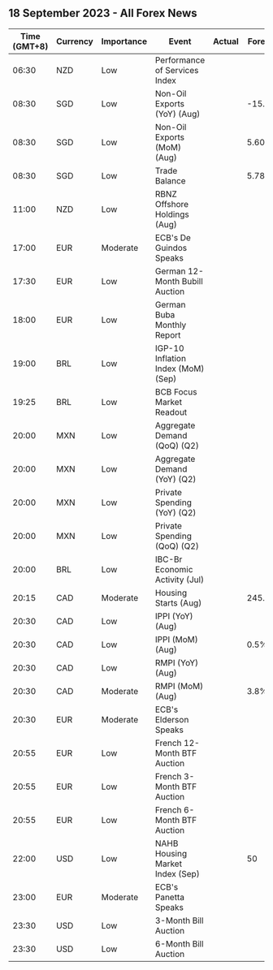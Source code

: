 ## 18 September 2023 - All Forex News

| Time (GMT+8) | Currency | Importance | Event | Actual | Forecast | Previous |
|------|----------|------------|-------|--------|----------|----------|
| 06:30 | NZD | Low | Performance of Services Index |  |  | 47.8 |
| 08:30 | SGD | Low | Non-Oil Exports (YoY) (Aug) |  | -15.80% | -20.20% |
| 08:30 | SGD | Low | Non-Oil Exports (MoM) (Aug) |  | 5.60% | -3.40% |
| 08:30 | SGD | Low | Trade Balance |  | 5.787B | 6.490B |
| 11:00 | NZD | Low | RBNZ Offshore Holdings (Aug) |  |  | 58.30% |
| 17:00 | EUR | Moderate | ECB's De Guindos Speaks |  |  |  |
| 17:30 | EUR | Low | German 12-Month Bubill Auction |  |  | 3.607% |
| 18:00 | EUR | Low | German Buba Monthly Report |  |  |  |
| 19:00 | BRL | Low | IGP-10 Inflation Index (MoM) (Sep) |  |  | -0.1% |
| 19:25 | BRL | Low | BCB Focus Market Readout |  |  |  |
| 20:00 | MXN | Low | Aggregate Demand (QoQ) (Q2) |  |  | 1.80% |
| 20:00 | MXN | Low | Aggregate Demand (YoY) (Q2) |  |  | 5.40% |
| 20:00 | MXN | Low | Private Spending (YoY) (Q2) |  |  | 4.80% |
| 20:00 | MXN | Low | Private Spending (QoQ) (Q2) |  |  | 2.20% |
| 20:00 | BRL | Low | IBC-Br Economic Activity (Jul) |  |  | 0.63% |
| 20:15 | CAD | Moderate | Housing Starts (Aug) |  | 245.3K | 255.0K |
| 20:30 | CAD | Low | IPPI (YoY) (Aug) |  |  | -2.7% |
| 20:30 | CAD | Low | IPPI (MoM) (Aug) |  | 0.5% | 0.4% |
| 20:30 | CAD | Low | RMPI (YoY) (Aug) |  |  | -11.1% |
| 20:30 | CAD | Moderate | RMPI (MoM) (Aug) |  | 3.8% | 3.5% |
| 20:30 | EUR | Moderate | ECB's Elderson Speaks |  |  |  |
| 20:55 | EUR | Low | French 12-Month BTF Auction |  |  | 3.646% |
| 20:55 | EUR | Low | French 3-Month BTF Auction |  |  | 3.696% |
| 20:55 | EUR | Low | French 6-Month BTF Auction |  |  | 3.684% |
| 22:00 | USD | Low | NAHB Housing Market Index (Sep) |  | 50 | 50 |
| 23:00 | EUR | Moderate | ECB's Panetta Speaks |  |  |  |
| 23:30 | USD | Low | 3-Month Bill Auction |  |  | 5.315% |
| 23:30 | USD | Low | 6-Month Bill Auction |  |  | 5.300% |
